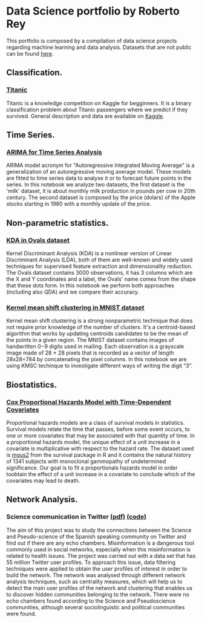 # Data Science portfolio by Roberto Rey
This portfolio is composed by a compilation of data science projects regarding machine learning and data analysis. Datasets that are not public can be found [here](https://github.com/RoberRey/RoberRey.github.io/tree/main/Datasets).
## Classification.
### [Titanic](https://github.com/RoberRey/RoberRey.github.io/blob/main/Notebooks/Titanic.ipynb)
Titanic is a knowledge competition on Kaggle for begginners. It is a binary classification problem about Titanic passengers where we predict if they survived. General description and data are available on [Kaggle](https://www.kaggle.com/c/titanic).
## Time Series.
### [ARIMA for Time Series Analysis](https://github.com/RoberRey/RoberRey.github.io/blob/main/Notebooks/ARIMA.md)
ARIMA model acronym for "Autoregressive Integrated Moving Average" is a generalization of an autoregressive moving average model. These models are fitted to time series data to analyse it or to forecast future points in the series. In this notebook we analyze two datasets, the first dataset is the 'milk' dataset, it is about monthly milk production in pounds per cow in 20th century. The second dataset is composed by the price (dolars) of the Apple stocks starting in 1980 with a monthly update of the price.

## Non-parametric statistics.
### [KDA in Ovals dataset](https://github.com/RoberRey/RoberRey.github.io/blob/main/Notebooks/KDA.md)
Kernel Discriminant Analysis (KDA) is a nonlinear version of Linear Discriminant Analysis (LDA), both of them are well-known and widely used techniques for supervised feature extraction and dimensionality reduction. The Ovals dataset contains 3000 observations, it has 3 columns which are the X and Y coordinates and a label, the Ovals' name comes from the shape that these dots form. In this notebook we perform both approaches (including also QDA) and we compare their accuracy.
### [Kernel mean shift clustering in MNIST dataset](https://github.com/RoberRey/RoberRey.github.io/blob/main/Notebooks/KMS.md)
Kernel mean shift clustering is a strong nonparametric technique that does not require prior knowledge of the number of clusters. It's a centroid-based algorithm that works by updating centroids candidates to be the mean of the points in a given region. The MNIST dataset contains images of handwritten 0−9 digits used in mailing. Each observation is a grayscale image made of 28 × 28 pixels that is recorded as a vector of length 28x28=784 by concatenating the pixel columns. In this notebook we are using KMSC techinque to investigate different ways of writing the digit “3”.
## Biostatistics.
### [Cox Proportional Hazards Model with Time-Dependent Covariates](https://github.com/RoberRey/RoberRey.github.io/blob/main/Notebooks/Cox_Model.md)
Proportional hazards models are a class of survival models in statistics. Survival models relate the time that passes, before some event occurs, to one or more covariates that may be associated with that quantity of time. In a proportional hazards model, the unique effect of a unit increase in a covariate is multiplicative with respect to the hazard rate. The dataset used is [mgus2](https://stat.ethz.ch/R-manual/R-devel/library/survival/html/mgus.html) from the survival package in R and it contains the natural history of 1341 subjects with monoclonal gammopathy of undetermined significance. Our goal is to fit a proportionals hazards model in order toobtain the effect of a unit increase in a covariate to conclude which of the covariates may lead to death.
## Network Analysis.
### Science communication in Twitter [(pdf)](https://github.com/RoberRey/RoberRey.github.io/blob/main/Notebooks/TFM.pdf) [(code)](https://github.com/RoberRey/TFM)
The aim of this project was to study the connections between the Science and Pseudo-science of the Spanish speaking community on Twitter and find out if there are any echo chambers. Misinformation is a dangerous tool commonly used in social networks, especially when this misinformation is related to health issues. The project was carried out with a data set that has 55 million Twitter user profiles. To approach this issue, data filtering techniques were applied to obtain the user profiles of interest in order to build the network. The network was analysed through different network analysis techniques, such as centrality measures, which will help us to detect the main user profiles of the network and clustering that enables us to discover hidden communities belonging to the network. There were no echo chambers found according to the Science and Pseudoscience communities, although several sociolinguistic and political communities were found.

